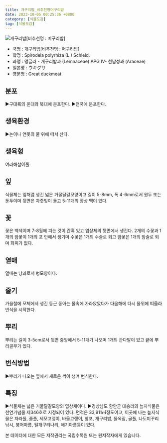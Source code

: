 ```yaml
---
title: 개구리밥_비추천명머구리밥
date: 2023-10-05 00:25:36 +0800
category: [식물도감]
tag: [식물도감]
---
```




![개구리밥[비추천명 : 머구리밥]](/fileUpload/plants/basic/Lemnaceae/Spirodela/12005/12005_1_th2.jpg)
- 국명 : 개구리밥[비추천명 : 머구리밥]
- 학명 : Spirodela polyrhiza (L.) Schleid.
- 과명 : 앵글러 - 개구리밥과 (Lemnaceae) APG Ⅳ- 천남성과 (Araceae)
- 일본명 : ウキグサ
- 영문명 : Great duckmeat


## 분포
▶구대륙의 온대와 북대에 분포한다.▶전국에 분포한다.
## 생육환경
▶논이나 연못의 물 위에 떠서 산다.
## 생육형
여러해살이풀
## 잎
식물체는 잎처럼 생긴 넓은 거꿀달걀모양이고 길이 5-8mm, 폭 4-6mm로서 원두 또는 둔두이며 뒷면은 자줏빛이 돌고 5-11개의 장상 맥이 있다.
## 꽃
꽃은 백색이며 7-8월에 피는 것이 간혹 있고 엽상체의 뒷면에서 생긴다. 2개의 수꽃과 1개의 암꽃이 1개의 포 안에서 생기며 수꽃은 1개의 수술로 되고 암꽃은 1개의 암술로 되며 화피가 없다.
## 열매
열매는 낭과로서 병모양이다.
## 줄기
가을철에 모체에서 생긴 둥근 동아는 물속에 가라앉았다가 다음해에 다시 물위에 떠올라 번식을 시작한다.
## 뿌리
뿌리는 길이 3-5cm로서 뒷면 중앙에서 5-11개가 나오며 1개의 관다발이 있고 끝에 뿌리골무가 있다.
## 번식방법
▶뿌리가 나오는 옆에서 새로운 싹이 생겨 번식한다.
## 특징
▶식물체는 넓은 거꿀달걀모양의 엽상체이다.▶경상남도 함안군 대송리의 늪지식물은 천연기념물 제346호로 지정되어 있다. 면적은 33,911㎡정도이고, 이곳에 나는 늪지식물은 자라풀, 줄풀, 세모고랭이, 바울고랭이, 창포, 개구리밥, 물옥잠, 골풀, 나도미꾸리낚시, 붕어마름, 털개구리나리, 애기마름등이 있다.






본 데이터에 대한 모든 저작권리는 국립수목원 또는 원저작자에게 있습니다.

